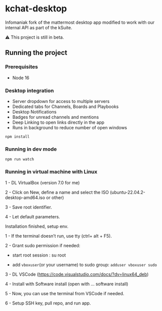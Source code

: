 # kchat-desktop

Infomaniak fork of the mattermost desktop app modified to work with our internal API as part of the kSuite.

:warning: This project is still in beta.

## Running the project

### Prerequisites

-   Node 16

### Desktop integration
* Server dropdown for access to multiple servers
* Dedicated tabs for Channels, Boards and Playbooks
* Desktop Notifications
* Badges for unread channels and mentions
* Deep Linking to open links directly in the app
* Runs in background to reduce number of open windows

```shell
npm install
```

### Running in dev mode

```shell
npm run watch
```

### Running in virtual machine with Linux

1 - DL VirtualBox (version 7.0 for me)

2 - Click on New, define a name and select the ISO (ubuntu-22.04.2-desktop-amd64.iso or other)

3 - Save root identifier.

4 - Let default parameters.

Installation finished, setup env.

1 - If the terminal doesn’t run, use tty (ctrl+ alt + F5).

2 - Grant sudo permission if needed:

-   start root session : su root

-   add `vboxuser`(or your username) to sudo group: `adduser vboxuser sudo`

3 - DL VSCode (https://code.visualstudio.com/docs/?dv=linux64_deb)

4 - Install with Software install (open with … software install)

5 - Now, you can use the terminal from VSCode if needed.

6 - Setup SSH key, pull repo, and run app.
